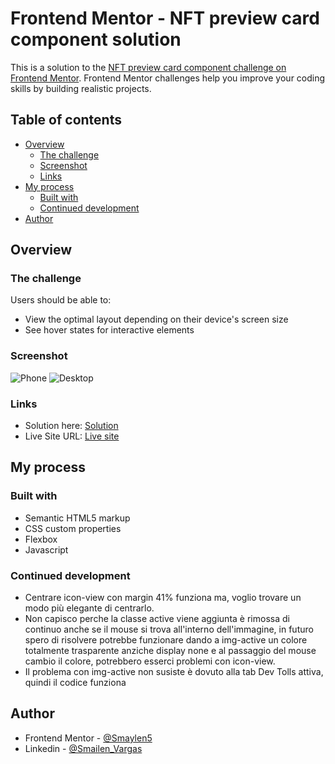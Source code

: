 # Frontend Mentor - NFT preview card component solution

This is a solution to the [NFT preview card component challenge on Frontend Mentor](https://www.frontendmentor.io/challenges/nft-preview-card-component-SbdUL_w0U). Frontend Mentor challenges help you improve your coding skills by building realistic projects. 

## Table of contents

- [Overview](#overview)
  - [The challenge](#the-challenge)
  - [Screenshot](#screenshot)
  - [Links](#links)
- [My process](#my-process)
  - [Built with](#built-with)
  - [Continued development](#continued-development)
- [Author](#author)

## Overview

### The challenge

Users should be able to:

- View the optimal layout depending on their device's screen size
- See hover states for interactive elements

### Screenshot

![Phone](/images/Phone.jpeg)
![Desktop](/images/descktop.jpeg)

### Links

- Solution here: [Solution](https://github.com/Smailen5/Frontend-Mentor-Challenge/tree/main/nft-preview-card-component-main-main)
- Live Site URL: [Live site](https://smailen5.github.io/Frontend-Mentor-Challenge/nft-preview-card-component-main-main/)

## My process

### Built with

- Semantic HTML5 markup
- CSS custom properties
- Flexbox
- Javascript

### Continued development

- Centrare icon-view con margin 41% funziona ma, voglio trovare un modo più elegante di centrarlo.
- Non capisco perche la classe active viene aggiunta è rimossa di continuo anche se il mouse si trova all'interno dell'immagine, in futuro spero di risolvere
  potrebbe funzionare dando a img-active un colore totalmente trasparente anziche display none e al passaggio del mouse cambio il colore, potrebbero esserci
  problemi con icon-view.
- Il problema con img-active non susiste è dovuto alla tab Dev Tolls attiva, quindi il codice funziona

## Author

- Frontend Mentor - [@Smaylen5](https://www.frontendmentor.io/profile/Smailen5)
- Linkedin - [@Smailen_Vargas](https://www.linkedin.com/in/smailen-vargas/)

